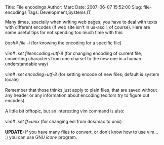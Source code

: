 Title: File encodings
Author: Marc
Date: 2007-06-07 15:52:00
Slug: file-encodings
Tags: Development,Systems,IT

Many times, specially when writing web pages, you have to deal with texts with different encodes (if web site isn't in us-ascii, of course).  Here are some useful tips for not spending too much time with this:<br/><br/><em>bash# </em><em>file -i <filename></em> (for knowing the encoding for a specific file)<br/><br/><em>vim# </em><em>:set fileencoding=utf-8</em> (for changing encoding of current file, converting characters from one charset to the new one in a human understandable way)<br/><br/><em>vim# :set encoding=utf-8</em> (for setting encode of new files; default is system locale)<br/><br/>Remember that those thinks just apply to plain files, that are saved without any header or any information about encoding (editors try to figure out encodes).<br/><br/>A little bit offtopic, but an interesting vim command is also:<br/><br/><em>vim# :set ff=unix</em> (for changing eol from dos/mac to unix)<br/><br/><strong>UPDATE:</strong> If you have many files to convert, or don't know how to use vim... :) you can use GNU <em>iconv</em> program.
